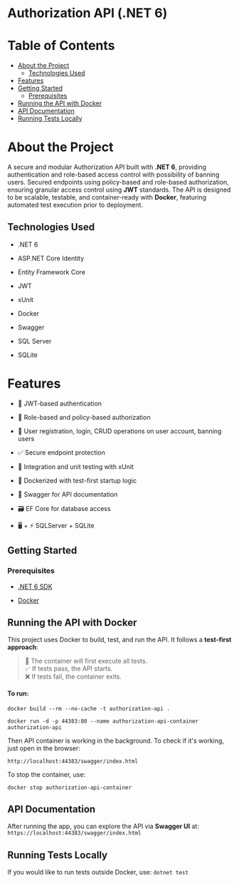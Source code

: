 # Authorization API (.NET 6)


# Table of Contents

- [About the Project](#about-the-project)
	- [Technologies Used](#technologies-used)
- [Features](#features)
- [Getting Started](#getting-started)
  - [Prerequisites](#prerequisites)
- [Running the API with Docker](#running-the-api-with-docker)
- [API Documentation](#api-documentation)
- [Running Tests Locally](#running-tests-locally)


# About the Project

A secure and modular Authorization API built with **.NET 6**, providing authentication and role-based access control with possibility of banning users. Secured endpoints using policy-based and role-based authorization, ensuring granular access control using **JWT** standards. The API is designed to be scalable, testable, and container-ready with **Docker**, featuring automated test execution prior to deployment.

## Technologies Used

-   .NET 6
    
-   ASP.NET Core Identity
    
-   Entity Framework Core
    
-   JWT
    
-   xUnit
    
-   Docker
    
-   Swagger

-   SQL Server
 
-   SQLite

# Features

-   🔑 JWT-based authentication
    
-   👥 Role-based and policy-based authorization
    
-   👤 User registration, login, CRUD operations on user account, banning users
    
-   ✅ Secure endpoint protection
    
-   🧪 Integration and unit testing with xUnit
    
-   🐳 Dockerized with test-first startup logic
    
-   🧰 Swagger for API documentation
    
-   🗃️ EF Core for database access

-   🖥️ + ⚡ SQLServer + SQLite


## Getting Started

### Prerequisites

-   [.NET 6 SDK](https://dotnet.microsoft.com/en-us/download/dotnet/6.0)
    
-   [Docker](https://www.docker.com/)

## Running the API with Docker

This project uses Docker to build, test, and run the API. It follows a **test-first approach**:

> 🧪 The container will first execute all tests.  
> ✅ If tests pass, the API starts.  
> ❌ If tests fail, the container exits.

#### To run:

`docker build --rm --no-cache -t authorization-api .`

`docker run -d -p 44383:80 --name authorization-api-container authorization-api`

Then API container is working in the background. To check if it's working, just open in the browser:

`http://localhost:44383/swagger/index.html` 

To stop the container, use:

`docker stop authorization-api-container`

## API Documentation

After running the app, you can explore the API via **Swagger UI** at:
`https://localhost:44383/swagger/index.html`


## Running Tests Locally

If you would like to run tests outside Docker, use:
`dotnet test`
